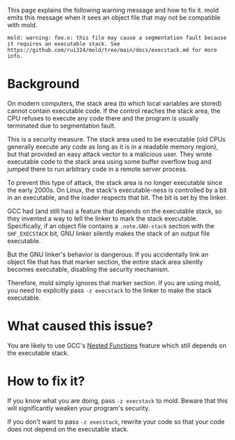 This page explains the following warning message and how to fix it.
mold emits this message when it sees an object file that may not be
compatible with mold.


```
mold: warning: foo.o: this file may cause a segmentation fault because it requires an executable stack. See https://github.com/rui314/mold/tree/main/docs/execstack.md for more info.
```

# Background

On modern computers, the stack area (to which local variables are
stored) cannot contain executable code. If the control reaches the
stack area, the CPU refuses to execute any code there and the program
is usually terminated due to segmentation fault.

This is a security measure. The stack area used to be executable (old
CPUs generally execute any code as long as it is in a readable memory
region), but that provided an easy attack vector to a malicious user.
They wrote executable code to the stack area using some buffer
overflow bug and jumped there to run arbitrary code in a remote server
process.

To prevent this type of attack, the stack area is no longer executable
since the early 2000s. On Linux, the stack's executable-ness is
controlled by a bit in an executable, and the loader respects that
bit. The bit is set by the linker.

GCC had (and still has) a feature that depends on the executable
stack, so they invented a way to tell the linker to mark the stack
executable. Specifically, if an object file contains a
`.note.GNU-stack` section with the `SHF_EXECSTACK` bit, GNU linker
silently makes the stack of an output file executable.

But the GNU linker's behavior is dangerous. If you accidentally link
an object file that has that marker section, the entire stack area
silently becomes executable, disabling the security mechanism.

Therefore, mold simply ignores that marker section. If you are using
mold, you need to explicitly pass `-z execstack` to the linker to make
the stack executable.

# What caused this issue?

You are likely to use GCC's [Nested
Functions](https://gcc.gnu.org/onlinedocs/gcc/Nested-Functions.html)
feature which still depends on the executable stack.

# How to fix it?

If you know what you are doing, pass `-z execstack` to mold. Beware
that this will significantly weaken your program's security.

If you don't want to pass `-z execstack`, rewrite your code so that
your code does not depend on the executable stack.
